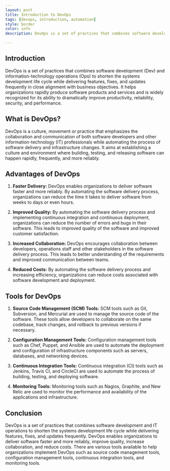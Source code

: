 ```yaml
---
layout: post
title: Introduction to DevOps
tags: [devops, introduction, automation]
style: border
color: info
description: DevOps is a set of practices that combines software development (Dev) and information-technology operations (Ops) to shorten the systems development life cycle while delivering features, fixes, and updates frequently in close alignment with business objectives. It helps organizations rapidly produce software products and services and is widely recognized for its ability to dramatically improve productivity, reliability, security, and performance.

---
```

## Introduction

DevOps is a set of practices that combines software development (Dev) and information-technology operations (Ops) to shorten the systems development life cycle while delivering features, fixes, and updates frequently in close alignment with business objectives. It helps organizations rapidly produce software products and services and is widely recognized for its ability to dramatically improve productivity, reliability, security, and performance.

## What is DevOps?

DevOps is a culture, movement or practice that emphasizes the collaboration and communication of both software developers and other information-technology (IT) professionals while automating the process of software delivery and infrastructure changes. It aims at establishing a culture and environment where building, testing, and releasing software can happen rapidly, frequently, and more reliably.

## Advantages of DevOps

1. **Faster Delivery:** DevOps enables organizations to deliver software faster and more reliably. By automating the software delivery process, organizations can reduce the time it takes to deliver software from weeks to days or even hours.

2. **Improved Quality:** By automating the software delivery process and implementing continuous integration and continuous deployment, organizations can reduce the number of errors and bugs in their software. This leads to improved quality of the software and improved customer satisfaction.

3. **Increased Collaboration:** DevOps encourages collaboration between developers, operations staff and other stakeholders in the software delivery process. This leads to better understanding of the requirements and improved communication between teams.

4. **Reduced Costs:** By automating the software delivery process and increasing efficiency, organizations can reduce costs associated with software development and deployment. 

## Tools for DevOps

1. **Source Code Management (SCM) Tools:** SCM tools such as Git, Subversion, and Mercurial are used to manage the source code of the software. These tools allow developers to collaborate on the same codebase, track changes, and rollback to previous versions if necessary.

2. **Configuration Management Tools:** Configuration management tools such as Chef, Puppet, and Ansible are used to automate the deployment and configuration of infrastructure components such as servers, databases, and networking devices.

3. **Continuous Integration Tools:** Continuous integration (CI) tools such as Jenkins, Travis CI, and CircleCI are used to automate the process of building, testing, and deploying software.

4. **Monitoring Tools:** Monitoring tools such as Nagios, Graphite, and New Relic are used to monitor the performance and availability of the applications and infrastructure.

## Conclusion

DevOps is a set of practices that combines software development and IT operations to shorten the systems development life cycle while delivering features, fixes, and updates frequently. DevOps enables organizations to deliver software faster and more reliably, improve quality, increase collaboration, and reduce costs. There are various tools available to help organizations implement DevOps such as source code management tools, configuration management tools, continuous integration tools, and monitoring tools.
